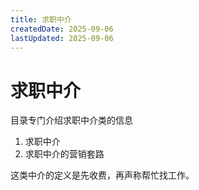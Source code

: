 ```yaml
---
title: 求职中介
createdDate: 2025-09-06
lastUpdated: 2025-09-06
---
```

# 求职中介

目录专门介绍求职中介类的信息
1. 求职中介
2. 求职中介的营销套路

这类中介的定义是先收费，再声称帮忙找工作。